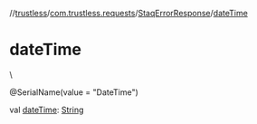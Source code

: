 //[trustless](../../../index.md)/[com.trustless.requests](../index.md)/[StaqErrorResponse](index.md)/[dateTime](date-time.md)

# dateTime

\

@SerialName(value = &quot;DateTime&quot;)

val [dateTime](date-time.md): [String](https://kotlinlang.org/api/latest/jvm/stdlib/kotlin/-string/index.html)
